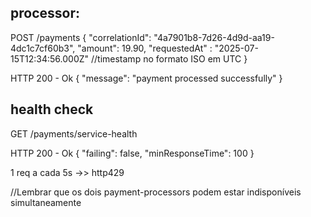 


## processor:
POST /payments
{
    "correlationId": "4a7901b8-7d26-4d9d-aa19-4dc1c7cf60b3",
    "amount": 19.90,
    "requestedAt" : "2025-07-15T12:34:56.000Z" //timestamp no formato ISO em UTC
}

HTTP 200 - Ok
{
    "message": "payment processed successfully"
}

## health check
GET /payments/service-health

HTTP 200 - Ok
{
    "failing": false,
    "minResponseTime": 100
}

1 req a cada 5s ->> http429

//Lembrar que os dois payment-processors podem estar indisponíveis simultaneamente
